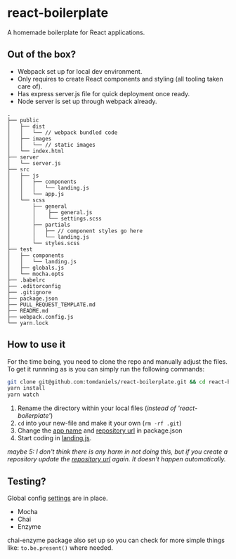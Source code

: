 # react-boilerplate

A homemade boilerplate for React applications.

## Out of the box?

- Webpack set up for local dev environment.
- Only requires to create React components and styling (all tooling taken care of).
- Has express server.js file for quick deployment once ready.
- Node server is set up through webpack already.

```
.
├── public
│   ├── dist
│   │   └── // webpack bundled code
│   ├── images
│   │   └── // static images
│   └── index.html
├── server
│   └── server.js
├── src
│   ├── js
│   │   ├── components
│   │   │   └── landing.js
│   │   └── app.js
│   └── scss
│       ├── general
│       │    ├── general.js
│       │    └── settings.scss
│       ├── partials
│       │   ├── // component styles go here
│       │   └── landing.js
│       └── styles.scss
├── test
│   ├── components
│   │   └── landing.js
│   ├── globals.js
│   └── mocha.opts
├── .babelrc
├── .editorconfig
├── .gitignore
├── package.json
├── PULL_REQUEST_TEMPLATE.md
├── README.md
├── webpack.config.js
└── yarn.lock
```

## How to use it

For the time being, you need to clone the repo and manually adjust the files. To get it runnning as is you can simply run the following commands:
```bash
git clone git@github.com:tomdaniels/react-boilerplate.git && cd react-boilerplate
yarn install
yarn watch
```



1. Rename the directory within your local files (_instead of 'react-boilerplate'_)
2. `cd` into your new-file and make it your own (`rm -rf .git`)
3. Change the [app name](https://github.com/tomdaniels/react-boilerplate/blob/master/package.json#L2) and [repository url](https://github.com/tomdaniels/react-boilerplate/blob/master/package.json#L5) in package.json
4. Start coding in [landing.js](https://github.com/tomdaniels/react-boilerplate/blob/master/src/components/landing.js).

_maybe 5: I don't think there is any harm in not doing this, but if you create a repository update the [repository url](https://github.com/tomdaniels/react-boilerplate/blob/master/package.json#L5) again. It doesn't happen automatically._

## Testing?

Global config [settings](https://github.com/tomdaniels/react-boilerplate/blob/master/test/globals.js) are in place.

- Mocha
- Chai
- Enzyme

chai-enzyme package also set up so you can check for more simple things like:
`to.be.present()` where needed.
